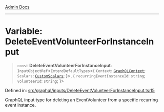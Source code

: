 [Admin Docs](/)

***

# Variable: DeleteEventVolunteerForInstanceInput

> `const` **DeleteEventVolunteerForInstanceInput**: `InputObjectRef`\<`ExtendDefaultTypes`\<\{ `Context`: [`GraphQLContext`](../../../context/type-aliases/GraphQLContext.md); `Scalars`: [`CustomScalars`](../../../scalars/type-aliases/CustomScalars.md); \}\>, \{ `recurringEventInstanceId`: `string`; `volunteerId`: `string`; \}\>

Defined in: [src/graphql/inputs/DeleteEventVolunteerForInstanceInput.ts:15](https://github.com/Sourya07/talawa-api/blob/583d62db9438de398bb9012a4a2617e2cb268b08/src/graphql/inputs/DeleteEventVolunteerForInstanceInput.ts#L15)

GraphQL input type for deleting an EventVolunteer from a specific recurring event instance.
